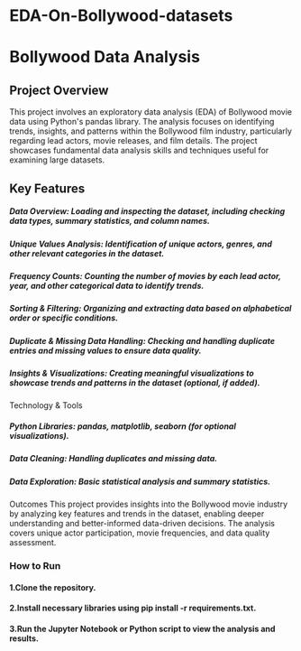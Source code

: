# EDA-On-Bollywood-datasets
# Bollywood Data Analysis
## Project Overview
This project involves an exploratory data analysis (EDA) of Bollywood movie data using Python's pandas library. The analysis focuses on identifying trends, insights, and patterns within the Bollywood film industry, particularly regarding lead actors, movie releases, and film details. The project showcases fundamental data analysis skills and techniques useful for examining large datasets.

## Key Features
#####  Data Overview: Loading and inspecting the dataset, including checking data types, summary statistics, and column names.
#####  Unique Values Analysis: Identification of unique actors, genres, and other relevant categories in the dataset.
#####  Frequency Counts: Counting the number of movies by each lead actor, year, and other categorical data to identify trends.
#####  Sorting & Filtering: Organizing and extracting data based on alphabetical order or specific conditions.
#####  Duplicate & Missing Data Handling: Checking and handling duplicate entries and missing values to ensure data quality.
#####  Insights & Visualizations: Creating meaningful visualizations to showcase trends and patterns in the dataset (optional, if added).
Technology & Tools
#####  Python Libraries: pandas, matplotlib, seaborn (for optional visualizations).
#####  Data Cleaning: Handling duplicates and missing data.
#####  Data Exploration: Basic statistical analysis and summary statistics.
Outcomes
This project provides insights into the Bollywood movie industry by analyzing key features and trends in the dataset, enabling deeper understanding and better-informed data-driven decisions. The analysis covers unique actor participation, movie frequencies, and data quality assessment.

### How to Run
#### 1.Clone the repository.
#### 2.Install necessary libraries using pip install -r requirements.txt.
#### 3.Run the Jupyter Notebook or Python script to view the analysis and results.
